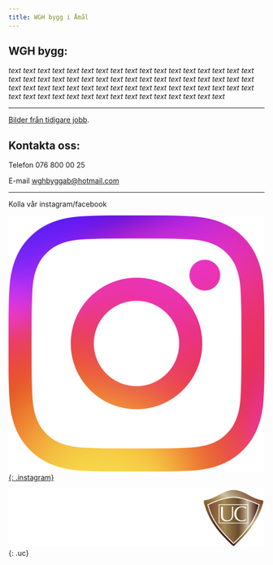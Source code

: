 ```yaml
---
title: WGH bygg i Åmål
---
```


## WGH bygg:

 _text text text text text text text text text text text text text text text text text text text text text text text text text text text text text text text text text text text text text text text text text text text text text text text text text text text text text text text text text text text text text text text text text text_

* * *

[Bilder från tidigare jobb](./bilder.md).

## Kontakta oss:

Telefon 076 800 00 25

E-mail wghbyggab@hotmail.com

* * *

Kolla vår instagram/facebook

[![instagram](ig_logo.png){: .instagram}](https://www.instagram.com/oscarweingartshofer/)

![UC](/UC.png){: .uc}
